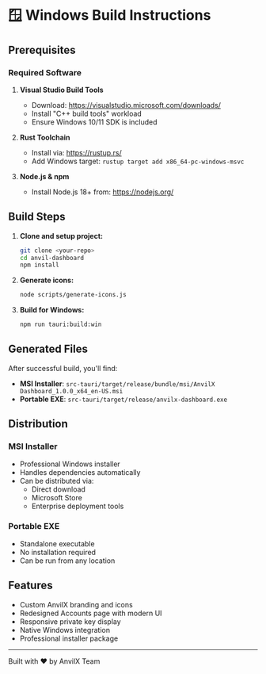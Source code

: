 # 🪟 Windows Build Instructions

## Prerequisites

### Required Software
1. **Visual Studio Build Tools**
   - Download: https://visualstudio.microsoft.com/downloads/
   - Install "C++ build tools" workload
   - Ensure Windows 10/11 SDK is included

2. **Rust Toolchain**
   - Install via: https://rustup.rs/
   - Add Windows target: `rustup target add x86_64-pc-windows-msvc`

3. **Node.js & npm**
   - Install Node.js 18+ from: https://nodejs.org/

## Build Steps

1. **Clone and setup project:**
   ```bash
   git clone <your-repo>
   cd anvil-dashboard
   npm install
   ```

2. **Generate icons:**
   ```bash
   node scripts/generate-icons.js
   ```

3. **Build for Windows:**
   ```bash
   npm run tauri:build:win
   ```

## Generated Files

After successful build, you'll find:
- **MSI Installer**: `src-tauri/target/release/bundle/msi/AnvilX Dashboard_1.0.0_x64_en-US.msi`
- **Portable EXE**: `src-tauri/target/release/anvilx-dashboard.exe`

## Distribution

### MSI Installer
- Professional Windows installer
- Handles dependencies automatically
- Can be distributed via:
  - Direct download
  - Microsoft Store
  - Enterprise deployment tools

### Portable EXE
- Standalone executable
- No installation required
- Can be run from any location

## Features
- Custom AnvilX branding and icons
- Redesigned Accounts page with modern UI
- Responsive private key display
- Native Windows integration
- Professional installer package

---
Built with ❤️ by AnvilX Team

